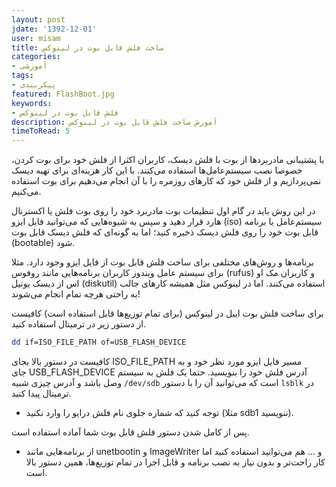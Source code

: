 ```yaml
---
layout: post
jdate: '1392-12-01'
user: misam
title: ساخت فلش قابل بوت در لینوکس
categories:
- آموزشی
tags:
- پیکربندی
featured: FlashBoot.jpg
keywords:
- فلش قابل بوت در لینوکس
description: آموزش ساخت فلش قابل بوت در لینوکس
timeToRead: 5
---
```


با پشتیبانی مادربردها از بوت با فلش دیسک، کاربران اکثرا از فلش خود برای بوت کردن، خصوصا نصب سیستم‌عامل‌ها استفاده می‌کنند. با این کار هزینه‌ای برای تهیه دیسک نمی‌پردازیم و از فلش خود که کارهای روزمره را با آن انجام می‌دهیم برای بوت استفاده می‌کنیم.

در این روش باید در گام اول تنظیمات بوت مادربرد خود را روی بوت فلش یا اکسترنال هارد قرار دهید و سپس به شیوه‌هایی که می‌توانید فایل ایزو (iso) سیستم‌عامل یا برنامه قابل بوت خود را روی فلش دیسک ذخیره کنید؛ اما به گونه‌ای که فلش دیسک قابل بوت (bootable) شود.

برنامه‌ها و روش‌های مختلفی برای ساخت فلش قابل بوت از فایل ایزو وجود دارد. مثلا برای سیستم عامل ویندوز کاربران برنامه‌هایی مانند روفوس (rufus) و کاربران مک او اس از دیسک یوتیل (diskutil) استفاده می‌کنند. اما در لینوکس مثل همیشه کارهای جالب به راحتی هرچه تمام انجام می‌شوند!

برای ساخت فلش بوت ایبل در لینوکس (برای تمام توزیع‌ها قابل استفاده است) کافیست از دستور زیر در ترمینال استفاده کنید.

```sh
dd if=ISO_FILE_PATH of=USB_FLASH_DEVICE
```

کافیست در دستور بالا بجای ISO_FILE_PATH مسیر فایل ایزو مورد نظر خود و به جای USB_FLASH_DEVICE آدرس فلش خود را بنویسید. حتما یک فلش به سیستم وصل باشد و آدرس چیزی شبیه `/dev/sdb` است که می‌توانید آن را با دستور `lsblk` در ترمینال پیدا کنید.

* توجه کنید که شماره جلوی نام فلش درایو را وارد نکنید (مثلا sdb1 ننویسید).

پس از کامل شدن دستور فلش قابل بوت شما آماده استفاده است.

* از برنامه‌هایی مانند unetbootin و ImageWriter و ... هم می‌توانید استفاده کنید اما کار راحت‌تر و بدون نیاز به نصب برنامه و قابل اجرا در تمام توزیع‌ها، همین دستور بالا است.